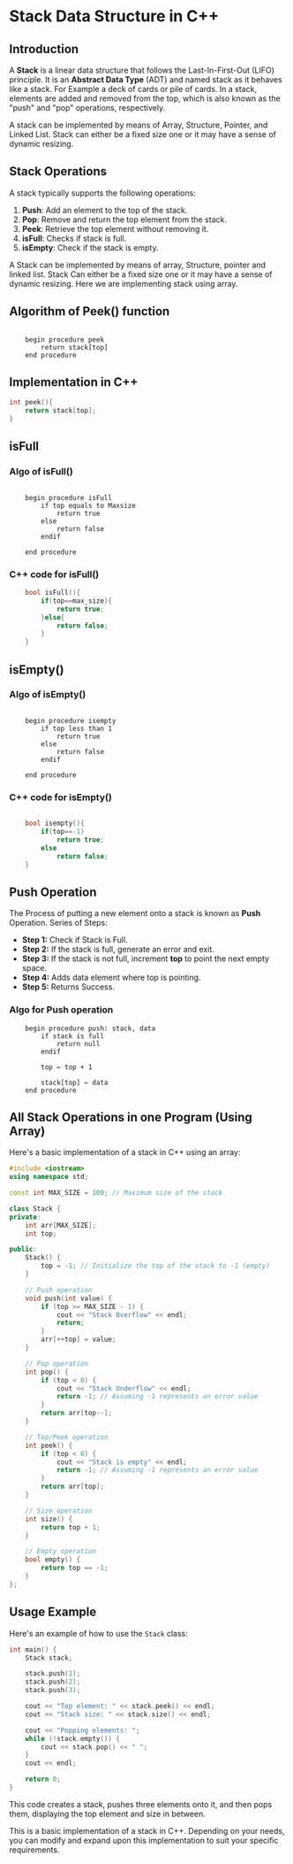 # Stack Data Structure in C++

## Introduction

A **Stack** is a linear data structure that follows the Last-In-First-Out (LIFO) principle.
It is an **Abstract Data Type** (ADT) and named stack as it behaves like a stack. For Example a deck of cards or pile of cards.
In a stack, elements are added and removed from the top, which is also known as the "push" and "pop" operations, respectively.

A stack can be implemented by means of Array, Structure, Pointer, and Linked List. Stack can either be a fixed size one or it may have a sense of dynamic resizing.

## Stack Operations

A stack typically supports the following operations:

1. **Push**: Add an element to the top of the stack.
2. **Pop**: Remove and return the top element from the stack.
3. **Peek**: Retrieve the top element without removing it.
4. **isFull**: Checks if stack is full.
5. **isEmpty**: Check if the stack is empty.

A Stack can be implemented by means of array, Structure, pointer and linked list. Stack Can either be a fixed size one or it may have a sense of dynamic resizing. Here we are implementing stack using array.

## Algorithm of Peek() function

```pseudo
    
    begin procedure peek
        return stack[top]
    end procedure 
```

## Implementation in C++

``` c++
int peek(){
    return stack[top];
}
```

## isFull

### Algo of isFull()

``` pseudo
    
    begin procedure isFull
        if top equals to Maxsize
            return true
        else 
            return false
        endif

    end procedure
```

### C++ code for isFull()

```c++
    bool isFull(){
        if(top==max_size){
            return true;
        }else{
            return false;
        }
    }
```

## isEmpty()

### Algo of isEmpty()

```pseudo

    begin procedure isempty
        if top less than 1
            return true
        else
            return false
        endif

    end procedure

```

### C++ code for isEmpty()

```c++

    bool isempty(){
        if(top==-1)
            return true;
        else
            return false;
    }

```

## Push Operation

The Process of putting a new element onto a stack is known as **Push** Operation.
Series of Steps:

- **Step 1:** Check if Stack is Full.
- **Step 2:** If the stack is full, generate an error and exit.
- **Step 3:** If the stack is not full, increment **top** to point the next empty space.
- **Step 4:** Adds data element where top is pointing.
- **Step 5:** Returns Success.

### Algo for Push operation

``` pseudo
    begin procedure push: stack, data
        if stack is full
            return null
        endif
        
        top ← top + 1

        stack[top] ← data
    end procedure

```

## All Stack Operations in one Program (Using Array)

Here's a basic implementation of a stack in C++ using an array:

```cpp
#include <iostream>
using namespace std;

const int MAX_SIZE = 100; // Maximum size of the stack

class Stack {
private:
    int arr[MAX_SIZE];
    int top;

public:
    Stack() {
        top = -1; // Initialize the top of the stack to -1 (empty)
    }

    // Push operation
    void push(int value) {
        if (top >= MAX_SIZE - 1) {
            cout << "Stack Overflow" << endl;
            return;
        }
        arr[++top] = value;
    }

    // Pop operation
    int pop() {
        if (top < 0) {
            cout << "Stack Underflow" << endl;
            return -1; // Assuming -1 represents an error value
        }
        return arr[top--];
    }

    // Top/Peek operation
    int peek() {
        if (top < 0) {
            cout << "Stack is empty" << endl;
            return -1; // Assuming -1 represents an error value
        }
        return arr[top];
    }

    // Size operation
    int size() {
        return top + 1;
    }

    // Empty operation
    bool empty() {
        return top == -1;
    }
};
```

## Usage Example

Here's an example of how to use the `Stack` class:

```cpp
int main() {
    Stack stack;

    stack.push(1);
    stack.push(2);
    stack.push(3);

    cout << "Top element: " << stack.peek() << endl;
    cout << "Stack size: " << stack.size() << endl;

    cout << "Popping elements: ";
    while (!stack.empty()) {
        cout << stack.pop() << " ";
    }
    cout << endl;

    return 0;
}
```

This code creates a stack, pushes three elements onto it, and then pops them, displaying the top element and size in between.

This is a basic implementation of a stack in C++. Depending on your needs, you can modify and expand upon this implementation to suit your specific requirements.
